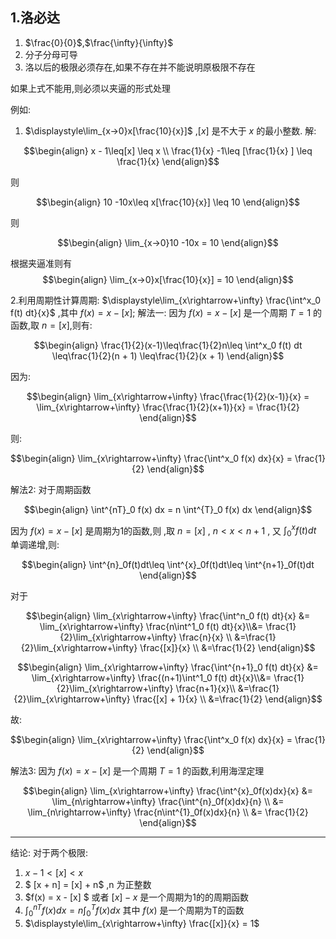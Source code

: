## 1.洛必达
1. $\frac{0}{0}$,$\frac{\infty}{\infty}$
2. 分子分母可导
3. 洛以后的极限必须存在,如果不存在并不能说明原极限不存在

如果上式不能用,则必须以夹逼的形式处理

例如:
1. $\displaystyle\lim_{x->0}x[\frac{10}{x}]$ ,$[x]$ 是不大于 $x$ 的最小整数.
解:

$$\begin{align}
    x - 1\leq[x] \leq x \\
    \frac{1}{x} -1\leq [\frac{1}{x} ] \leq \frac{1}{x}
\end{align}$$

则

$$\begin{align}
    10 -10x\leq x[\frac{10}{x}] \leq 10
\end{align}$$

则

$$\begin{align}
    \lim_{x->0}10 -10x = 10 
\end{align}$$

根据夹逼准则有
$$\begin{align}
    \lim_{x->0}x[\frac{10}{x}] = 10
\end{align}$$



2.利用周期性计算周期:
$\displaystyle\lim_{x\rightarrow+\infty} \frac{\int^x_0 f(t) dt}{x}$ ,其中 $f(x) = x - [x]$;
解法一:
因为 $f(x) = x - [x]$ 是一个周期 $T = 1$ 的函数,取 $n = [x]$,则有:

$$\begin{align}
    \frac{1}{2}(x-1)\leq\frac{1}{2}n\leq \int^x_0 f(t) dt \leq\frac{1}{2}(n + 1) \leq\frac{1}{2}(x + 1) 
\end{align}$$

因为:

$$\begin{align}
    \lim_{x\rightarrow+\infty} \frac{\frac{1}{2}(x-1)}{x} = \lim_{x\rightarrow+\infty} \frac{\frac{1}{2}(x+1)}{x} = \frac{1}{2}
\end{align}$$

则:

$$\begin{align}
    \lim_{x\rightarrow+\infty} \frac{\int^x_0 f(x) dx}{x} = \frac{1}{2}
\end{align}$$

解法2:
对于周期函数

$$\begin{align}
    \int^{nT}_0 f(x) dx = n \int^{T}_0 f(x) dx
\end{align}$$

因为 $f(x) = x - [x]$ 是周期为1的函数,则 ,取 $n = [x]$ , $n<x<n + 1$ , 又 $\int^{x}_0f(t)dt$ 单调递增,则:

$$\begin{align}
    \int^{n}_0f(t)dt\leq \int^{x}_0f(t)dt\leq \int^{n+1}_0f(t)dt
\end{align}$$

对于

$$\begin{align}
    \lim_{x\rightarrow+\infty} \frac{\int^n_0 f(t) dt}{x} &= \lim_{x\rightarrow+\infty} \frac{n\int^1_0 f(t) dt}{x}\\&=
    \frac{1}{2}\lim_{x\rightarrow+\infty} \frac{n}{x} \\
    &=\frac{1}{2}\lim_{x\rightarrow+\infty} \frac{[x]}{x} \\
    &=\frac{1}{2}
\end{align}$$


$$\begin{align}
    \lim_{x\rightarrow+\infty} \frac{\int^{n+1}_0 f(t) dt}{x} &= \lim_{x\rightarrow+\infty} \frac{(n+1)\int^1_0 f(t) dt}{x}\\&=
    \frac{1}{2}\lim_{x\rightarrow+\infty} \frac{n+1}{x}\\
    &=\frac{1}{2}\lim_{x\rightarrow+\infty} \frac{[x] + 1}{x} \\
    &=\frac{1}{2}
\end{align}$$

故:

$$\begin{align}
    \lim_{x\rightarrow+\infty} \frac{\int^x_0 f(x) dx}{x} = \frac{1}{2}
\end{align}$$

解法3:
因为 $f(x) = x - [x]$ 是一个周期 $T = 1$ 的函数,利用海涅定理

$$\begin{align}
    \lim_{x\rightarrow+\infty} \frac{\int^{x}_0f(x)dx}{x} &= \lim_{n\rightarrow+\infty} \frac{\int^{n}_0f(x)dx}{n} \\
    &= \lim_{n\rightarrow+\infty} \frac{n\int^{1}_0f(x)dx}{n} \\
    &= \frac{1}{2}
\end{align}$$

---
结论:
对于两个极限:
1. $x - 1<[x]<x$
2. $ [x + n] = [x] + n$ ,n 为正整数
3. $f(x) = x - [x] $ 或者 $[x] - x$ 是一个周期为1的的周期函数
4. $\displaystyle\int^{nT}_0 f(x) dx = n \int^{T}_0f(x)dx$ 其中 $f(x)$ 是一个周期为T的函数
5. $\displaystyle\lim_{x\rightarrow+\infty} \frac{[x]}{x} = 1$





